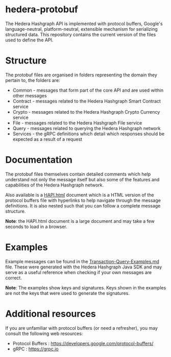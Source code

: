 # hedera-protobuf

The Hedera Hashgraph API is implemented with protocol buffers, Google's language-neutral, platform-neutral, extensible mechanism for serializing structured data. This repository contains the current version of the files used to define the API.

# Structure

The protobuf files are organised in folders representing the domain they pertain to, the folders are:

* Common - messages that form part of the core API and are used within other messages
* Contract - messages related to the Hedera Hashgraph Smart Contract service
* Crypto - messages related to the Hedera Hashgraph Crypto Currency service
* File - messages related to the Hedera Hashgraph File service
* Query - messages related to querying the Hedera Hashgraph network
* Services - the gRPC definitions which detail which responses should be expected as a result of a request

# Documentation

The protobuf files themselves contain detailed comments which help understand not only the message itself but also some of the features and capabilities of the Hedera Hashgraph network.

Also available is a [HAPI.html](https://github.com/hashgraph/hedera-protobuf/blob/master/HAPI.html) document which is a HTML version of the protocol buffers file with hyperlinks to help navigate through the message definitions. It is also nested such that you can follow a complete message structure.

__Note__: the HAPI.html document is a large document and may take a few seconds to load in a browser.

# Examples

Example messages can be found in the [Transaction-Query-Examples.md](https://github.com/hashgraph/hedera-protobuf/blob/master/Transaction-Query-Examples.md) file. These were generated with the Hedera Hashgraph Java SDK and may serve as a useful reference when checking if your own messages are correct.

__Note__: The examples show keys and signatures. Keys shown in the examples are not the keys that were used to generate the signatures.

# Additional resources

If you are unfamiliar with protocol buffers (or need a refresher), you may consult the following web resources:

* Protocol Buffers : https://developers.google.com/protocol-buffers/
* gRPC : https://grpc.io
